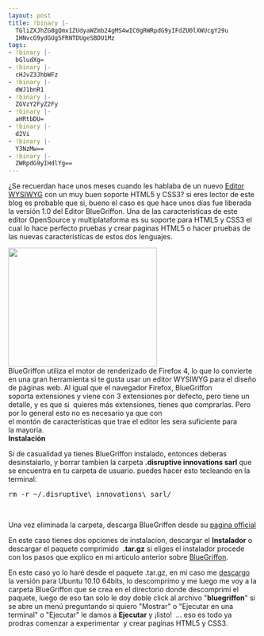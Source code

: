 ```yaml
---
layout: post
title: !binary |-
  TGliZXJhZG8gQmx1ZUdyaWZmb24gMS4wIC0gRWRpdG9yIFdZU0lXWUcgY29u
  IHNvcG9ydGUgSFRNTDUgeSBDU1Mz
tags:
- !binary |-
  bGludXg=
- !binary |-
  cHJvZ3JhbWFz
- !binary |-
  dWJ1bnR1
- !binary |-
  ZGVzY2FyZ2Fy
- !binary |-
  aHRtbDU=
- !binary |-
  d2Vi
- !binary |-
  Y3NzMw==
- !binary |-
  ZWRpdG9yIHdlYg==
---
```

¿Se recuerdan hace unos meses cuando les hablaba de un nuevo <a href="http://blog.jam.net.ve/2011/01/26/instala-bluegriffon-en-linux-editor-wysiwyg-con-soporte-html5-y-css3/" target="_blank">Editor WYSIWYG</a> con un muy buen soporte HTML5 y CSS3? si eres lector de este blog es probable que si, bueno el caso es que hace unos días fue liberada la versión 1.0 del Editor BlueGriffon. Una de las caracteristicas de este editor OpenSource y multiplataforma es su soporte para HTML5 y CSS3 el cual lo hace perfecto pruebas y crear paginas HTML5 o hacer pruebas de las nuevas características de estos dos lenguajes.
<div dir="ltr"></div>
<div dir="ltr"><a href="http://blog.jam.net.ve/imagenes/uploads/2011/01/Selección_030.jpeg"><img class="aligncenter size-medium wp-image-614" title="Selección_030" src="http://blog.jam.net.ve/imagenes/uploads/2011/01/Selección_030-300x239.jpg" alt="" width="300" height="239" /></a></div>
<div id="gt-res-content">
<div dir="ltr"></div>
<div dir="ltr">BlueGriffon utiliza el motor de renderizado de Firefox 4, lo que lo convierte en una gran herramienta si te gusta usar un editor WYSIWYG para el diseño de páginas web. Al igual que el navegador Firefox, BlueGriffon soporta extensiones y viene con 3 extensiones por defecto, pero tiene un detalle, y es que si  quieres más extensiones, tienes que comprarlas. Pero por lo general esto no es necesario ya que con el montón de características que trae el editor les sera suficiente para la mayoría.</div>
<div dir="ltr"></div>
</div>
<strong>Instalación</strong>

Si de casualidad ya tienes BlueGriffon instalado, entonces deberas desinstalarlo, y borrar tambien la carpeta <strong>.disruptive innovations sarl</strong> que se encuentra en tu carpeta de usuario. puedes hacer esto tecleando en la terminal:
<pre lang="bash" line="1" escaped="true">rm -r ~/.disruptive\ innovations\ sarl/</pre>
&nbsp;

Una vez eliminada la carpeta, descarga BlueGriffon desde su <a title="bluegriffon" href="http://bluegriffon.org/post/2011/05/09/BlueGriffon-1.0" target="_blank">pagina official</a>

En este caso tienes dos opciones de instalacion, descargar el <strong>Instalador</strong> o descargar el paquete comprimido  <strong>.tar.gz</strong> si eliges el instalador procede con los pasos que explico en mi articulo anterior sobre <a href="http://blog.jam.net.ve/2011/01/26/instala-bluegriffon-en-linux-editor-wysiwyg-con-soporte-html5-y-css3/" target="_blank">BlueGriffon</a>.

En este caso yo lo haré desde el paquete .tar.gz, en mi caso me <a href="http://bluegriffon.org/freshmeat/1.0/BlueGriffon-1.0-Linux-x86_64.tar.bz2" target="_blank">descargo</a> la versión para Ubuntu 10.10 64bits, lo descomprimo y me luego me voy a la carpeta BlueGriffon que se crea en el directorio donde descomprimí el paquete, luego de eso tan solo le doy doble click al archivo "<strong>bluegriffon</strong>" si se abre un menú preguntando si quiero "Mostrar" o "Ejecutar en una terminal" o "Ejecutar" le damos a <strong>Ejecutar</strong> y ¡listo!  ... eso es todo ya prodras comenzar a experimentar  y crear paginas HTML5 y CSS3.

&nbsp;
